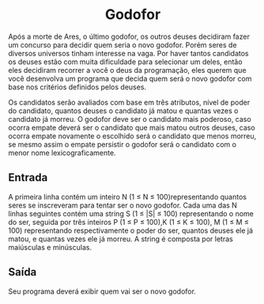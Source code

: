 <h1 align="center">Godofor</h1>
Após a morte de Ares, o último godofor, os outros deuses decidiram fazer um concurso para decidir quem seria o novo godofor. Porém seres de diversos universos tinham interesse na vaga. Por haver tantos candidatos os deuses estão com muita dificuldade para selecionar um deles, então eles decidiram recorrer a você o deus da programação, eles querem que você desenvolva um programa que decida quem será o novo godofor com base nos critérios definidos pelos deuses.

Os candidatos serão avaliados com base em três atributos, nível de poder do candidato, quantos deuses o candidato já matou e quantas vezes o candidato já morreu. O godofor deve ser o candidato mais poderoso, caso ocorra empate deverá ser o candidato que mais matou outros deuses, caso ocorra empate novamente o escolhido será o candidato que menos morreu, se mesmo assim o empate persistir o godofor será o candidato com o menor nome lexicograficamente.

## Entrada

A primeira linha contém um inteiro N (1 ≤ N ≤ 100)representando quantos seres se inscreveram para tentar ser o novo godofor. Cada uma das N linhas seguintes contém uma string S (1 ≤ |S| ≤ 100) representando o nome do ser, seguida por três inteiros P (1 ≤ P ≤ 100),K (1 ≤ K ≤ 100), M (1 ≤ M ≤ 100) representando respectivamente o poder do ser, quantos deuses ele já matou, e quantas vezes ele já morreu. A string é composta por letras maiúsculas e minúsculas.

## Saída

Seu programa deverá exibir quem vai ser o novo godofor.

